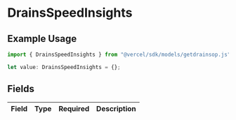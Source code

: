 # DrainsSpeedInsights

## Example Usage

```typescript
import { DrainsSpeedInsights } from "@vercel/sdk/models/getdrainsop.js";

let value: DrainsSpeedInsights = {};
```

## Fields

| Field       | Type        | Required    | Description |
| ----------- | ----------- | ----------- | ----------- |